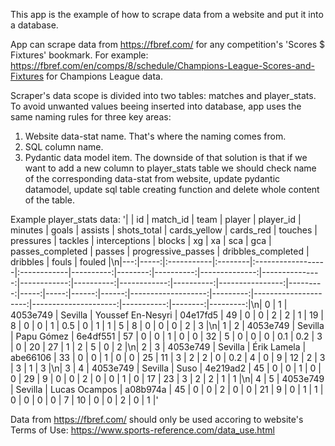 This app is the example of how to scrape data from a website and put it into a database.

App can scrape data from https://fbref.com/ for any competition's 'Scores $ Fixtures' bookmark. For example:
https://fbref.com/en/comps/8/schedule/Champions-League-Scores-and-Fixtures for Champions League data. 

Scraper's data scope is divided into two tables: matches and player_stats. To avoid unwanted values beeing inserted into database, app uses the same naming rules for three key areas:
1. Website data-stat name. That's where the naming comes from.
2. SQL column name.
3. Pydantic data model item.
The downside of that solution is that if we want to add a new column to player_stats table we should check name of the corresponding data-stat from website, update pydantic datamodel, update sql table creating function and delete whole content of the table. 

Example player_stats data:
'|    |   id | match_id   | team    | player            | player_id   |   minutes |   goals |   assists |   shots_total |   cards_yellow |   cards_red |   touches |   pressures |   tackles |   interceptions |   blocks |   xg |   xa |   sca |   gca |   passes_completed |   passes |   progressive_passes |   dribbles_completed |   dribbles |   fouls |   fouled |\n|---:|-----:|:-----------|:--------|:------------------|:------------|----------:|--------:|----------:|--------------:|---------------:|------------:|----------:|------------:|----------:|----------------:|---------:|-----:|-----:|------:|------:|-------------------:|---------:|---------------------:|---------------------:|-----------:|--------:|---------:|\n|  0 |    1 | 4053e749   | Sevilla | Youssef En-Nesyri | 04e17fd5    |        49 |       0 |         0 |             2 |              2 |           1 |        19 |           8 |         0 |               0 |        1 |  0.5 |  0   |     1 |     1 |                  5 |        8 |                    0 |                    0 |          0 |       2 |        3 |\n|  1 |    2 | 4053e749   | Sevilla | Papu Gómez        | 6e4df551    |        57 |       0 |         0 |             1 |              0 |           0 |        32 |           5 |         0 |               0 |        0 |  0.1 |  0.2 |     3 |     0 |                 20 |       27 |                    1 |                    2 |          5 |       0 |        2 |\n|  2 |    3 | 4053e749   | Sevilla | Érik Lamela       | abe66106    |        33 |       0 |         0 |             1 |              0 |           0 |        25 |          11 |         3 |               2 |        2 |  0   |  0.2 |     4 |     0 |                  9 |       12 |                    2 |                    3 |          3 |       1 |        3 |\n|  3 |    4 | 4053e749   | Sevilla | Suso              | 4e219ad2    |        45 |       0 |         0 |             1 |              0 |           0 |        29 |           9 |         0 |               0 |        2 |  0   |  0   |     1 |     0 |                 17 |       23 |                    3 |                    2 |          2 |       1 |        1 |\n|  4 |    5 | 4053e749   | Sevilla | Lucas Ocampos     | a08b974a    |        45 |       0 |         0 |             2 |              0 |           0 |        21 |           9 |         0 |               1 |        1 |  0   |  0   |     0 |     0 |                  7 |       10 |                    0 |                    0 |          2 |       0 |        1 |'

Data from https://fbref.com/ should only be used accoring to website's Terms of Use: https://www.sports-reference.com/data_use.html
